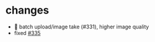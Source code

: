 # changes

- 🌠 batch upload/image take (#331), higher image quality
- fixed [#335](https://github.com/Mastbau-FN/inspector/issues/335)
